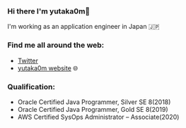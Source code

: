 ### Hi there I'm yutaka0m👋

I'm working as an application engineer in Japan :jp:

### Find me all around the web:

- [Twitter](http://twitter.com/yutaka0m)
- [yutaka0m website](https://tech.yutaka0m.com) :globe_with_meridians:

### Qualification:

- Oracle Certified Java Programmer, Silver SE 8(2018)
- Oracle Certified Java Programmer, Gold SE 8(2019)
- AWS Certified SysOps Administrator – Associate(2020)
